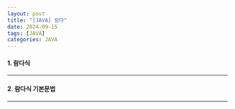 ```yaml
---
layout: post
title: "[JAVA] 람다"
date: 2024-09-15
tags: [JAVA]
categories: JAVA
---
```


#### 1. 람다식

---

#### 2. 람다식 기본문법

---